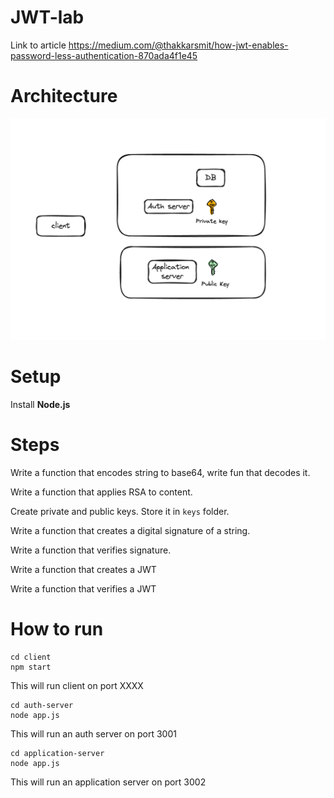 # JWT-lab

Link to article
https://medium.com/@thakkarsmit/how-jwt-enables-password-less-authentication-870ada4f1e45

# Architecture
![](assets/architecture.png)

# Setup
Install **Node.js**

# Steps
Write a function that encodes string to base64, write fun that decodes it.

Write a function that applies RSA to content.

Create private and public keys. Store it in `keys` folder.

Write a function that creates a digital signature of a string.

Write a function that verifies signature.

Write a function that creates a JWT

Write a function that verifies a JWT

# How to run

```
cd client
npm start
```
This will run client on port XXXX

```
cd auth-server
node app.js
```
This will run an auth server on port 3001

```
cd application-server
node app.js
```
This will run an application server on port 3002
